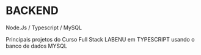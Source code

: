# BACKEND 

Node.Js / Typescript / MySQL

Principais projetos do Curso Full Stack LABENU em TYPESCRIPT usando o banco de dados MYSQL

